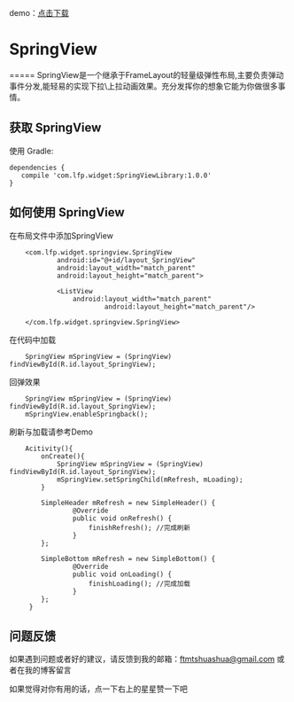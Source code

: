 demo：[点击下载](https://github.com/ftmtshuashua/SpringView/app-debug.apk?raw=true)

# SpringView
=====
SpringView是一个继承于FrameLayout的轻量级弹性布局,主要负责弹动事件分发,能轻易的实现下拉\上拉动画效果。充分发挥你的想象它能为你做很多事情。

**获取 SpringView**
--------

使用 Gradle:
```
dependencies {
   compile 'com.lfp.widget:SpringViewLibrary:1.0.0'
}
```

**如何使用 SpringView**
--------

在布局文件中添加SpringView

```
	<com.lfp.widget.springview.SpringView
	        android:id="@+id/layout_SpringView"
            android:layout_width="match_parent"
            android:layout_height="match_parent">

            <ListView
                android:layout_width="match_parent"
                        android:layout_height="match_parent"/>

	</com.lfp.widget.springview.SpringView>
```

在代码中加载

```
    SpringView mSpringView = (SpringView) findViewById(R.id.layout_SpringView);
```

回弹效果

```
    SpringView mSpringView = (SpringView) findViewById(R.id.layout_SpringView);
    mSpringView.enableSpringback();
```

刷新与加载请参考Demo

```
    Acitivity(){
        onCreate(){
            SpringView mSpringView = (SpringView) findViewById(R.id.layout_SpringView);
            mSpringView.setSpringChild(mRefresh, mLoading);
        }

        SimpleHeader mRefresh = new SimpleHeader() {
                @Override
                public void onRefresh() {
                    finishRefresh(); //完成刷新
                }
        };

        SimpleBottom mRefresh = new SimpleBottom() {
                @Override
                public void onLoading() {
                    finishLoading(); //完成加载
                }
        };
     }

```

**问题反馈**
--------
如果遇到问题或者好的建议，请反馈到我的邮箱：ftmtshuashua@gmail.com 或者在我的博客留言

如果觉得对你有用的话，点一下右上的星星赞一下吧


